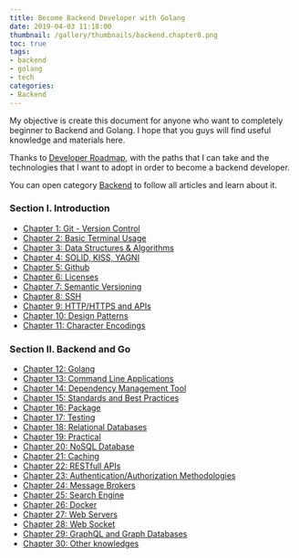 ```yaml
---
title: Become Backend Developer with Golang
date: 2019-04-03 11:18:00
thumbnail: /gallery/thumbnails/backend.chapter0.png
toc: true
tags:
- backend
- golang
- tech
categories:
- Backend
---
```


My objective is create this document for anyone who want to completely beginner to Backend and Golang. I hope that you guys will find useful knowledge and materials here.

Thanks to [Developer Roadmap][Roadmap], with the paths that I can take and the technologies that I want to adopt in order to become a backend developer.

You can open category [Backend][Backend] to follow all articles and learn about it.

<!-- more -->

### Section I. Introduction

- [Chapter 1: Git - Version Control][Chapter 1]
- [Chapter 2: Basic Terminal Usage][Chapter 2]
- [Chapter 3: Data Structures & Algorithms][Chapter 3]
- [Chapter 4: SOLID, KISS, YAGNI][Chapter 4]
- [Chapter 5: Github][Chapter 5]
- [Chapter 6: Licenses][Chapter 6]
- [Chapter 7: Semantic Versioning][Chapter 7]
- [Chapter 8: SSH][Chapter 8]
- [Chapter 9: HTTP/HTTPS and APIs][Chapter 9]
- [Chapter 10: Design Patterns][Chapter 10]
- [Chapter 11: Character Encodings][Chapter 11]

### Section II. Backend and Go
- [Chapter 12: Golang][Chapter 12]
- [Chapter 13: Command Line Applications][Chapter 13]
- [Chapter 14: Dependency Management Tool][Chapter 14]
- [Chapter 15: Standards and Best Practices][Chapter 15]
- [Chapter 16: Package][Chapter 16]
- [Chapter 17: Testing][Chapter 17]
- [Chapter 18: Relational Databases][Chapter 18]
- [Chapter 19: Practical][Chapter 19]
- [Chapter 20: NoSQL Database][Chapter 20]
- [Chapter 21: Caching][Chapter 21]
- [Chapter 22: RESTfull APIs][Chapter 22]
- [Chapter 23: Authentication/Authorization Methodologies][Chapter 23]
- [Chapter 24: Message Brokers][Chapter 24]
- [Chapter 25: Search Engine][Chapter 25]
- [Chapter 26: Docker][Chapter 26]
- [Chapter 27: Web Servers][Chapter 27]
- [Chapter 28: Web Socket][Chapter 28]
- [Chapter 29: GraphQL and Graph Databases][Chapter 29]
- [Chapter 30: Other knowledges][Chapter 30]

[Roadmap]: https://github.com/kamranahmedse/developer-roadmap
[Backend]: /categories/Backend
[Chapter 1]: /Backend/chapter-1-git-version-control/
[Chapter 2]: /Backend/chapter-2-basic-terminal-usage/
[Chapter 3]: #
[Chapter 4]: #
[Chapter 5]: #
[Chapter 6]: #
[Chapter 7]: #
[Chapter 8]: #
[Chapter 9]: #
[Chapter 10]: #
[Chapter 11]: #
[Chapter 12]: #
[Chapter 13]: #
[Chapter 14]: #
[Chapter 15]: #
[Chapter 16]: #
[Chapter 17]: #
[Chapter 18]: #
[Chapter 19]: #
[Chapter 20]: #
[Chapter 21]: #
[Chapter 22]: #
[Chapter 23]: #
[Chapter 24]: #
[Chapter 25]: #
[Chapter 26]: #
[Chapter 27]: #
[Chapter 28]: #
[Chapter 29]: #
[Chapter 30]: #